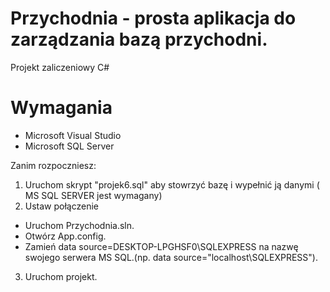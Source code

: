 # Przychodnia - prosta aplikacja do zarządzania bazą przychodni.
Projekt zaliczeniowy C#

# Wymagania
  - Microsoft Visual Studio
  - Microsoft SQL Server
  
  Zanim rozpoczniesz:
  1. Uruchom skrypt "projek6.sql" aby stowrzyć bazę i wypełnić ją danymi ( MS SQL SERVER jest wymagany)
  2. Ustaw połączenie
   - Uruchom Przychodnia.sln.
   - Otwórz App.config.
   - Zamień data source=DESKTOP-LPGHSF0\SQLEXPRESS na nazwę swojego serwera MS SQL.(np. data source="localhost\SQLEXPRESS").
 3. Uruchom projekt.
